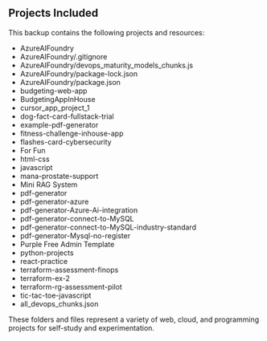 ## Projects Included

This backup contains the following projects and resources:

- AzureAIFoundry
- AzureAIFoundry/.gitignore
- AzureAIFoundry/devops_maturity_models_chunks.js
- AzureAIFoundry/package-lock.json
- AzureAIFoundry/package.json
- budgeting-web-app
- BudgetingAppInHouse
- cursor_app_project_1
- dog-fact-card-fullstack-trial
- example-pdf-generator
- fitness-challenge-inhouse-app
- flashes-card-cybersecurity
- For Fun
- html-css
- javascript
- mana-prostate-support
- Mini RAG System
- pdf-generator
- pdf-generator-azure
- pdf-generator-Azure-Ai-integration
- pdf-generator-connect-to-MySQL
- pdf-generator-connect-to-MySQL-industry-standard
- pdf-generator-Mysql-no-register
- Purple Free Admin Template
- python-projects
- react-practice
- terraform-assessment-finops
- terraform-ex-2
- terraform-rg-assessment-pilot
- tic-tac-toe-javascript
- all_devops_chunks.json

These folders and files represent a variety of web, cloud, and programming projects for self-study and experimentation.
